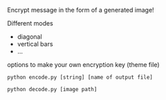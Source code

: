 Encrypt message in the form of a generated image!

Different modes

- diagonal
- vertical bars
- ...

options to make your own encryption key (theme file)

`python encode.py [string] [name of output file]`

`python decode.py [image path]`
